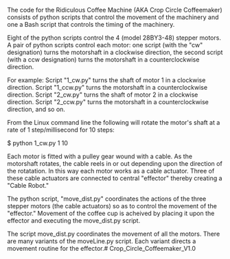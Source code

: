 The code for the Ridiculous Coffee Machine  (AKA Crop Circle Coffeemaker) consists of python scripts that control the movement of the machinery and one a Bash script that controls the timing of the machinery.

Eight of the python scripts control the 4 (model 28BY3-48) stepper motors. A pair of python scripts control each motor: one script (with the "cw" designation) turns the motorshaft in a clockwise direction, the second script (with a ccw designation) turns the motorshaft in a counterclockwise direction.

For example: Script "1_cw.py" turns the shaft of motor 1 in a clockwise direction. Script "1_ccw.py" turns the motorshaft in a counterclockwise direction. Script "2_cw.py" turns the shaft of motor 2 in a clockwise direction. Script "2_ccw.py" turns the motorshaft in a counterclockwise direction, and so on.

From the Linux command line the following will rotate the motor's shaft at a rate of 1 step/millisecond for 10 steps:

$ python 1_cw.py 1 10

Each motor is fitted with a pulley gear wound with a cable. As the motorshaft rotates, the cable reels in or out depending upon the direction of the rotatation. In this way each motor works as a cable actuator. Three of these cable actuators are connected to central "effector" thereby creating a "Cable Robot."

The python script, "move_dist.py" coordinates the actions of the three stepper motors (the cable actuators) so as to control the movement of the "effector." Movement of the coffee cup is acheived by placing it upon the effector and executing the move_dist.py script.

The script move_dist.py coordinates the movement of all the motors. There are many variants of the moveLine.py script. Each variant directs a movement routine for the effector.# Crop_Circle_Coffeemaker_V1.0

